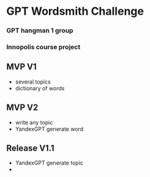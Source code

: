 # GPT Wordsmith Challenge

### GPT hangman 1 group
### Innopolis course project

## MVP V1

- several topics
- dictionary of words

## MVP V2

- write any topic
- YandexGPT generate word

## Release V1.1

- YandexGPT generate topic
- 
